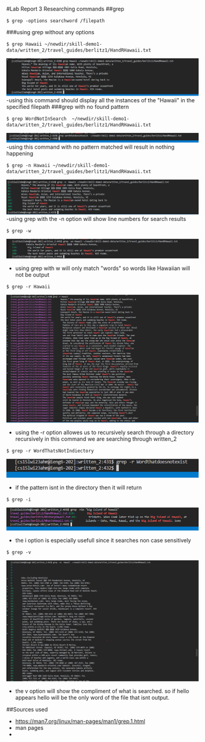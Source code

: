 #Lab Report 3 Researching commands
##grep

```
$ grep -options searchword /filepath
```

###using grep without any options

```
$ grep Hawaii ~/newdir/skill-demo1-data/written_2/travel_guides/berlitz1/HandRHawaii.txt
```

![hello world](grepvan1.png)
-using this command should display all the instances of the "Hawaii" in the specified filepath
###grep with no found pattern
```
$ grep WordNotInSearch  ~/newdir/skill-demo1-data/written_2/travel_guides/berlitz1/HandRHawaii.txt
```
![hello world](grepvan2.png)
-using this command with no pattern matched will result in nothing happening
```
$ grep -n Hawaii ~/newdir/skill-demo1-data/written_2/travel_guides/berlitz1/HandRHawaii.txt
```
![hello world](grep-n.png)
-using grep with the -n option will show line numbers for search results
```
$ grep -w 
```
![hello world](grep-w.png)
- using grep with w will only match "words" so words like Hawaiian will not be output
```
$ grep -r Hawaii
```
![hello world](grep-r.png)
- using the -r option allowes us to recursively search through a directory recursively in this command we are searching through written_2
```
$ grep -r WordThatsNotIndiectory
```
![hello world](grep-r3.png)
- if the pattern isnt in the directory then it will return 
```
$ grep -i
```
![hello world](grep-i.png)
- the i option is especially usefull since it searches non case sensitively
```
$ grep -v
```
![hello world](grep-v.png)
- the v option will show the compliment of what is searched. so if hello appears hello will be the only word of the file that isnt output.

##Sources used
- https://man7.org/linux/man-pages/man1/grep.1.html
- man pages
- 




